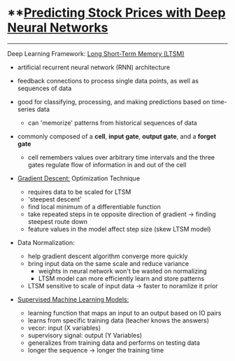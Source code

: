 # **[Predicting Stock Prices with Deep Neural Networks](https://www.alphavantage.co/academy/#ai-for-finance)
---
Deep Learning Framework: [Long Short-Term Memory (LTSM)](https://en.wikipedia.org/wiki/Long_short-term_memory)
- artificial recurrent neural network (RNN) architecture 
- feedback connections to process single data points, as well as sequences of data
- good for classifying, processing, and making predictions based on time-series data 
    - can 'memorize' patterns from historical sequences of data 
- commonly composed of a **cell**, **input gate**, **output gate**, and a **forget gate**
    - cell remembers values over arbitrary time intervals and the three gates regulate flow of information in and out of the cell 
    
- [Gradient Descent:](https://en.wikipedia.org/wiki/Gradient_descent) Optimization Technique
    - requires data to be scaled for LTSM
    - 'steepest descent'
    - find local minimum of a differentiable function 
    - take repeated steps in te opposite direction of gradient -> finding steepest route down 
    - feature values in the model affect step size (skew LTSM model)
    
    
- Data Normalization: 
    - help gradient descent algorithm converge more quickly 
    - bring input data on the same scale and reduce variance 
        - weights in neural network won't be wasted on normalizing
        - LTSM model can more efficiently learn and store patterns 
    - LTSM sensitive to scale of input data -> faster to noramlize it prior 
    
    
- [Supervised Machine Learning Models:](https://en.wikipedia.org/wiki/Supervised_learning)
    - learning function that maps an input to an output based on IO pairs 
    - learns from specific training data (teacher knows the answers)
    - vecor: input (X variables)
    - supervisory signal: output (Y Variables)
    - generalizes from training data and performs on testing data
    - longer the sequence -> longer the training time 
    
    
    